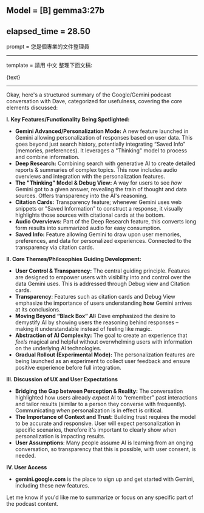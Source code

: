 Model = [B] gemma3:27b
---

elapsed_time = 28.50
---

prompt = 您是個專業的文件整理員

---

template = 
請用 中文 整理下面文稿:

{text}

---

Okay, here's a structured summary of the Google/Gemini podcast conversation with Dave, categorized for usefulness, covering the core elements discussed:

**I. Key Features/Functionality Being Spotlighted:**

*   **Gemini Advanced/Personalization Mode:**  A new feature launched in Gemini allowing personalization of responses based on user data.  This goes beyond just search history, potentially integrating “Saved Info” (memories, preferences). It leverages a "Thinking" model to process and combine information.
*   **Deep Research:** Combining search with generative AI to create detailed reports & summaries of complex topics.  This now includes audio overviews and integration with the personalization features.
*   **The "Thinking" Model & Debug View:** A way for users to see *how* Gemini got to a given answer, revealing the train of thought and data sources. Offers transparency into the AI's reasoning.
*  **Citation Cards:**  Transparency feature; whenever Gemini uses web snippets or "Saved Information" to construct a response, it visually highlights those sources with citational cards at the bottom.
*   **Audio Overviews:** Part of the Deep Research feature, this converts long form results into summarized audio for easy consumption.
*   **Saved Info:** Feature allowing Gemini to draw upon user memories, preferences, and data for personalized experiences.  Connected to the transparency via citation cards.

**II. Core Themes/Philosophies Guiding Development:**

*   **User Control & Transparency:** The central guiding principle. Features are designed to empower users with visibility into and control over the data Gemini uses.  This is addressed through Debug view and Citation cards.
* **Transparency**: Features such as citation cards and Debug View emphasize the importance of users understanding **how** Gemini arrives at its conclusions.
*   **Moving Beyond “Black Box” AI:**  Dave emphasized the desire to demystify AI by showing users the reasoning behind responses – making it understandable instead of feeling like magic.
*   **Abstraction of AI Complexity:** The goal to create an experience that *feels* magical and helpful without overwhelming users with information on the underlying AI technologies.
*   **Gradual Rollout (Experimental Mode):** The personalization features are being launched as an experiment to collect user feedback and ensure positive experience before full integration.

**III. Discussion of UX and User Expectations**

*   **Bridging the Gap between Perception & Reality:** The conversation highlighted how users already *expect* AI to “remember” past interactions and tailor results (similar to a person they converse with frequently). Communicating *when* personalization is in effect is critical.
*   **The Importance of Context and Trust:** Building trust requires the model to be accurate and responsive. User will expect personalization in specific scenarios, therefore it's important to clearly show when personalization is impacting results.
*   **User Assumptions**: Many people assume AI is learning from an onging conversation, so transparency that this is possible, with user consent, is needed.

**IV. User Access**

*   **gemini.google.com** is the place to sign up and get started with Gemini, including these new features.



Let me know if you'd like me to summarize or focus on any specific part of the podcast content.